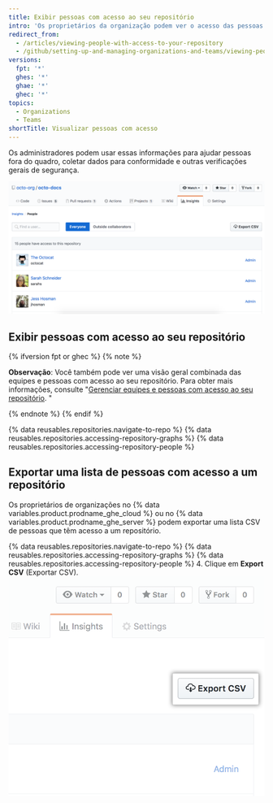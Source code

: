 ```yaml
---
title: Exibir pessoas com acesso ao seu repositório
intro: 'Os proprietários da organização podem ver o acesso das pessoas a um repositório dentro de uma organização. Os proprietários de organizações que usam o {% data variables.product.prodname_ghe_cloud %} ou o {% data variables.product.prodname_ghe_server %} também podem exportar uma lista CSV de pessoas que têm acesso a um repositório.'
redirect_from:
  - /articles/viewing-people-with-access-to-your-repository
  - /github/setting-up-and-managing-organizations-and-teams/viewing-people-with-access-to-your-repository
versions:
  fpt: '*'
  ghes: '*'
  ghae: '*'
  ghec: '*'
topics:
  - Organizations
  - Teams
shortTitle: Visualizar pessoas com acesso
---
```


Os administradores podem usar essas informações para ajudar pessoas fora do quadro, coletar dados para conformidade e outras verificações gerais de segurança.

![Lista de permissões para pessoas no repositório](/assets/images/help/repository/repository-permissions-list.png)

## Exibir pessoas com acesso ao seu repositório

{% ifversion fpt or ghec %}
{% note %}

**Observação**: Você também pode ver uma visão geral combinada das equipes e pessoas com acesso ao seu repositório. Para obter mais informações, consulte "[Gerenciar equipes e pessoas com acesso ao seu repositório](/github/administering-a-repository/managing-teams-and-people-with-access-to-your-repository). "

{% endnote %}
{% endif %}

{% data reusables.repositories.navigate-to-repo %}
{% data reusables.repositories.accessing-repository-graphs %}
{% data reusables.repositories.accessing-repository-people %}

## Exportar uma lista de pessoas com acesso a um repositório

Os proprietários de organizações no {% data variables.product.prodname_ghe_cloud %} ou no {% data variables.product.prodname_ghe_server %} podem exportar uma lista CSV de pessoas que têm acesso a um repositório.

{% data reusables.repositories.navigate-to-repo %}
{% data reusables.repositories.accessing-repository-graphs %}
{% data reusables.repositories.accessing-repository-people %}
4. Clique em **Export CSV** (Exportar CSV). ![Guia People (Pessoas) na barra lateral do repositório](/assets/images/help/repository/export-repository-permissions.png)
